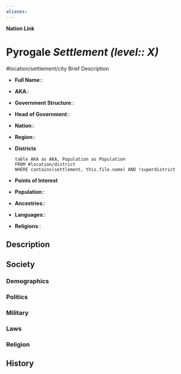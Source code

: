 ```yaml
---
aliases: 
---
```

**Nation Link**
# Pyrogale *Settlement (level:: X)*
#location/settlement/city 
Brief Description

- **Full Name**:: 
- **AKA**:: 
- **Government Structure**:: 
- **Head of Government**:: 

- **Nation**:: 
- **Region**:: 
- **Districts**
	```dataview
	table AKA as AKA, Population as Population
	FROM #location/district 
	WHERE contains(settlement, this.file.name) AND !superdistrict
	```
- **Points of Interest**

- **Population**:: 
- **Ancestries**:: 
- **Languages**:: 
- **Religions**:: 

## Description

## Society
### Demographics

### Politics

### Military

### Laws

### Religion

## History
